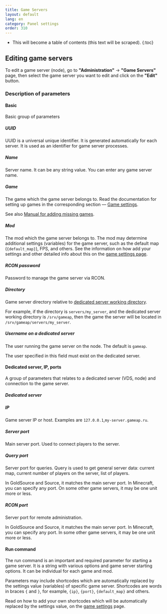 ```yaml
---
title: Game Servers
layout: default
lang: en
category: Panel settings
order: 310
---
```


* This will become a table of contents (this text will be scraped).
{:toc}

## Editing game servers

To edit a game server (node), go to **"Administration"** -> **"Game Servers"** page, then 
select the game server you want to edit and click on the **"Edit"** button.

### Description of parameters

#### Basic

Basic group of parameters

##### UUID

UUID is a universal unique identifier. It is generated automatically for each server. It is used as 
an identifier for game server processes.

##### Name

Server name. It can be any string value. You can enter any game server name.

##### Game

The game which the game server belongs to. Read the documentation for setting up games in the corresponding section — 
[Game settings](/en/gameap_configure/games.html).

See also [Manual for adding missing games](/en/tutorials/additional_games.html).

##### Mod

The mod which the game server belongs to. The mod may determine additional settings (variables) 
for the game server, such as the default map (`{default_map}`), FPS, and others. See the information on how
add your settings and other detailed info about this on the 
[game settings page](/en/gameap_configure/games.html#variables).

##### RCON password

Password to manage the game server via RCON.

##### Directory

Game server directory relative to [dedicated server working directory](/en/gameap_configure/dedicated_servers.html#working-directory).

For example, if the directory is `servers/my_server`, and the dedicated server working directory  is `/srv/gameap`, then the game
the server will be located in `/srv/gameap/servers/my_server`.

##### Username on a dedicated server

The user running the game server on the node. The default is `gameap`.

The user specified in this field must exist on the dedicated server.

#### Dedicated server, IP, ports

A group of parameters that relates to a dedicated server (VDS, node) and connection to the game server.

##### Dedicated server

##### IP

Game server IP or host. Examples are `127.0.0.1`,`my-server.gameap.ru`.

##### Server port

Main server port. Used to connect players to the server.

##### Query port

Server port for queries. Query is used to get general server data: current map, current number 
of players on the server, list of players.

In GoldSource and Source, it matches the main server port. In Minecraft, you can specify any port. On some
other game servers, it may be one unit more or less.

##### RCON port

Server port for remote administration.

In GoldSource and Source, it matches the main server port. In Minecraft, you can specify any port. In some
other game servers, it may be one unit more or less.

#### Run command

The run command is an important and required parameter for starting a game server. It is a string with various
options and game server starting options. It can be individual for each game and mod.

Parameters may include shortcodes which are automatically replaced by the settings value (variables)
of specific game server. Shortcodes are words in braces `{` and `}`, for example, `{ip}`, 
`{port}`, `{default_map}` and others. 

Read on how to add your own shortcodes which will be automatically replaced by the settings value, on
the [game settings](/en/gameap_configure/games.html#variables) page.